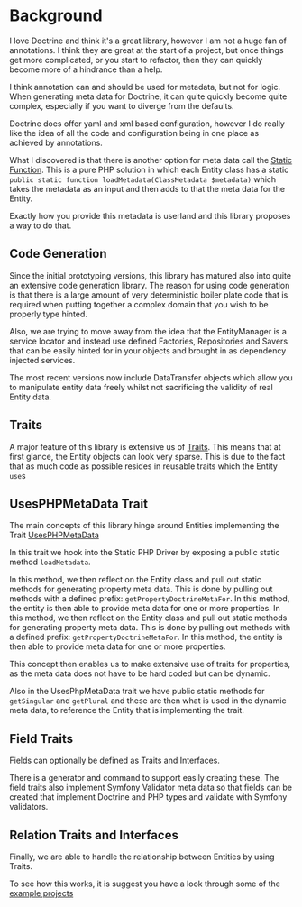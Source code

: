 # Background

I love Doctrine and think it's a great library, however I am not a huge fan of annotations. I think they are great at the start of a project, but once things get more complicated, or you start to refactor, then they can quickly become more of a hindrance than a help.

I think annotation can and should be used for metadata, but not for logic. When generating meta data for Doctrine, it can quite quickly become quite complex, especially if you want to diverge from the defaults.

Doctrine does offer ~~yaml and~~ xml based configuration, however I do really like the idea of all the code and configuration being in one place as achieved by annotations.

What I discovered is that there is another option for meta data call the [Static Function](http://docs.doctrine-project.org/projects/doctrine-orm/en/latest/reference/php-mapping.html#static-function). This is a pure PHP solution in which each Entity class has a static `public static function loadMetadata(ClassMetadata $metadata)` which takes the metadata as an input and then adds to that the meta data for the Entity.

Exactly how you provide this metadata is userland and this library proposes a way to do that.

## Code Generation

Since the initial prototyping versions, this library has matured also into quite an extensive code generation library. The reason for using code generation is that there is a large amount of very deterministic boiler plate code that is required when putting together a complex domain that you wish to be properly type hinted.

Also, we are trying to move away from the idea that the EntityManager is a service locator and instead use defined Factories, Repositories and Savers that can be easily hinted for in your objects and brought in as dependency injected services.

The most recent versions now include DataTransfer objects which allow you to manipulate entity data freely whilst not sacrificing the validity of real Entity data. 

## Traits

A major feature of this library is extensive us of [Traits](http://php.net/manual/en/language.oop5.traits.php). This means that at first glance, the Entity objects can look very sparse. This is due to the fact that as much code as possible resides in reusable traits which the Entity `use`s

## UsesPHPMetaData Trait

The main concepts of this library hinge around Entities implementing the Trait [UsesPHPMetaData](./src/Entity/Traits/UsesPHPMetaDataTrait.php)

In this trait we hook into the Static PHP Driver by exposing a public static method `loadMetadata`.

In this method, we then reflect on the Entity class and pull out static methods for generating property meta data. This is done by pulling out methods with a defined prefix: `getPropertyDoctrineMetaFor`. In this method, the entity is then able to provide meta data for one or more properties.
In this method, we then reflect on the Entity class and pull out static methods for generating property meta data. This is done by pulling out methods with a defined prefix: `getPropertyDoctrineMetaFor`. In this method, the entity is then able to provide meta data for one or more properties.

This concept then enables us to make extensive use of traits for properties, as the meta data does not have to be hard coded but can be dynamic. 

Also in the UsesPhpMetaData trait we have public static methods for `getSingular` and `getPlural` and these are then what is used in the dynamic meta data, to reference the Entity that is implementing the trait.

## Field Traits

Fields can optionally be defined as Traits and Interfaces.

There is a generator and command to support easily creating these. The field traits also implement Symfony Validator meta data so that fields can be created that implement Doctrine and PHP types and validate with Symfony validators.

## Relation Traits and Interfaces

Finally, we are able to handle the relationship between Entities by using Traits. 

To see how this works, it is suggest you have a look through some of the [example projects](https://github.com/edmondscommerce/doctrine-static-meta-example)
